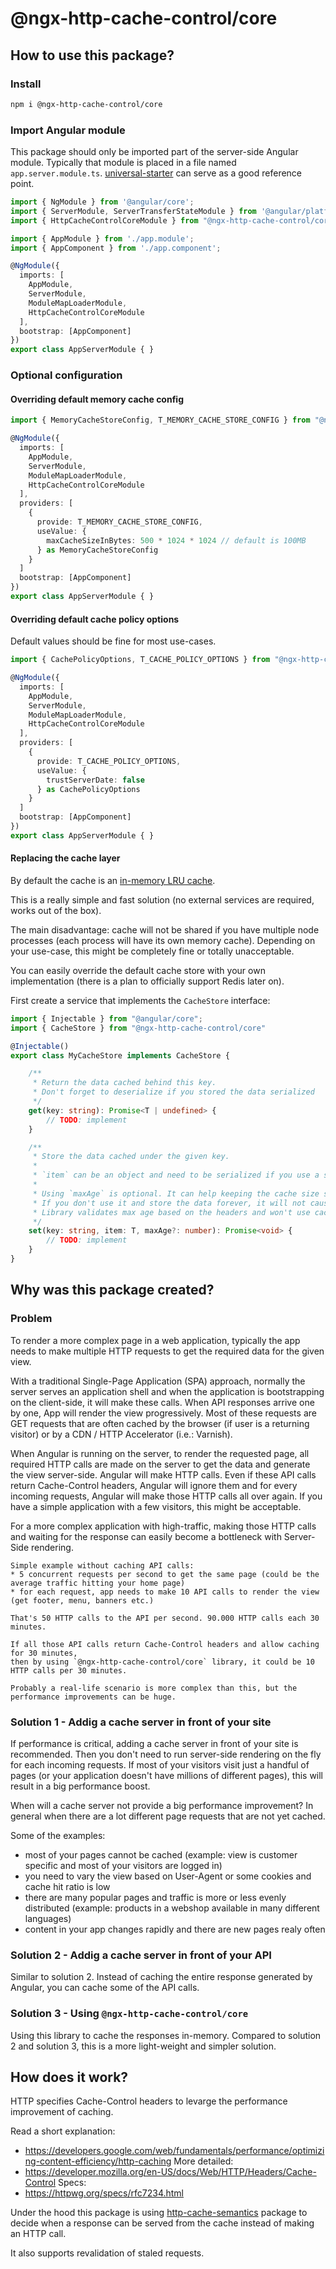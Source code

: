 # @ngx-http-cache-control/core

## How to use this package?

### Install

```sh
npm i @ngx-http-cache-control/core
```

### Import Angular module
This package should only be imported part of the server-side Angular module. Typically that module is placed in a file named `app.server.module.ts`. [universal-starter](https://github.com/angular/universal-starter/blob/master/src/app/app.server.module.ts) can serve as a good reference point.

```ts
import { NgModule } from '@angular/core';
import { ServerModule, ServerTransferStateModule } from '@angular/platform-server';
import { HttpCacheControlCoreModule } from "@ngx-http-cache-control/core";

import { AppModule } from './app.module';
import { AppComponent } from './app.component';

@NgModule({
  imports: [
    AppModule,
    ServerModule,
    ModuleMapLoaderModule,
    HttpCacheControlCoreModule
  ],
  bootstrap: [AppComponent]
})
export class AppServerModule { }

```

### Optional configuration

#### Overriding default memory cache config
```ts
import { MemoryCacheStoreConfig, T_MEMORY_CACHE_STORE_CONFIG } from "@ngx-http-cache-control/core";

@NgModule({
  imports: [
    AppModule,
    ServerModule,
    ModuleMapLoaderModule,
    HttpCacheControlCoreModule
  ],
  providers: [
    {
      provide: T_MEMORY_CACHE_STORE_CONFIG,
      useValue: {
        maxCacheSizeInBytes: 500 * 1024 * 1024 // default is 100MB
      } as MemoryCacheStoreConfig
    }
  ]
  bootstrap: [AppComponent]
})
export class AppServerModule { }
```

#### Overriding default cache policy options

Default values should be fine for most use-cases.


```ts
import { CachePolicyOptions, T_CACHE_POLICY_OPTIONS } from "@ngx-http-cache-control/core";

@NgModule({
  imports: [
    AppModule,
    ServerModule,
    ModuleMapLoaderModule,
    HttpCacheControlCoreModule
  ],
  providers: [
    {
      provide: T_CACHE_POLICY_OPTIONS,
      useValue: {
        trustServerDate: false
      } as CachePolicyOptions
    }
  ]
  bootstrap: [AppComponent]
})
export class AppServerModule { }
```


#### Replacing the cache layer
By default the cache is an [in-memory LRU cache](https://www.npmjs.com/package/lru-cache).

This is a really simple and fast solution (no external services are required, works out of the box).

The main disadvantage: cache will not be shared if you have multiple node processes (each process will have its own memory cache). Depending on your use-case, this might be completely fine or totally unacceptable.

You can easily override the default cache store with your own implementation (there is a plan to officially support Redis later on).

First create a service that implements the `CacheStore` interface: 
```ts
import { Injectable } from "@angular/core";
import { CacheStore } from "@ngx-http-cache-control/core"

@Injectable()
export class MyCacheStore implements CacheStore {

    /**
     * Return the data cached behind this key.
     * Don't forget to deserialize if you stored the data serialized
     */
    get(key: string): Promise<T | undefined> {
        // TODO: implement
    }

    /**
     * Store the data cached under the given key.
     *
     * `item` can be an object and need to be serialized if you use a store that only accepts string values
     *
     * Using `maxAge` is optional. It can help keeping the cache size smaller.
     * If you don't use it and store the data forever, it will not cause any problems.
     * Library validates max age based on the headers and won't use cached response if it expired
     */
    set(key: string, item: T, maxAge?: number): Promise<void> {
        // TODO: implement
    }
}

```

## Why was this package created?

### Problem

To render a more complex page in a web application, typically the app needs to make multiple HTTP requests to get the required data for the given view.

With a traditional Single-Page Application (SPA) approach, normally the server serves an application shell and when the application is bootstrapping on the client-side, it will make these calls. When API responses arrive one by one, App will render the view progressively. Most of these requests are GET requests that are often cached by the browser (if user is a returning visitor) or by a CDN / HTTP Accelerator (i.e.: Varnish).

When Angular is running on the server, to render the requested page, all required HTTP calls are made on the server to get the data and generate the view server-side. Angular will make HTTP calls. Even if these API calls return Cache-Control headers, Angular will ignore them and for every incoming requests, Angular will make those HTTP calls all over again. If you have a simple application with a few visitors, this might be acceptable.

For a more complex application with high-traffic, making those HTTP calls and waiting for the response can easily become a bottleneck with Server-Side rendering.

```
Simple example without caching API calls:
* 5 concurrent requests per second to get the same page (could be the average traffic hitting your home page)
* for each request, app needs to make 10 API calls to render the view (get footer, menu, banners etc.)

That's 50 HTTP calls to the API per second. 90.000 HTTP calls each 30 minutes.

If all those API calls return Cache-Control headers and allow caching for 30 minutes,
then by using `@ngx-http-cache-control/core` library, it could be 10 HTTP calls per 30 minutes.

Probably a real-life scenario is more complex than this, but the performance improvements can be huge.
```


### Solution 1 - Addig a cache server in front of your site
If performance is critical, adding a cache server in front of your site is recommended. Then you don't need to run server-side rendering on the fly for each incoming requests. If most of your visitors visit just a handful of pages (or your application doesn't have millions of different pages), this will result in a big performance boost.

When will a cache server not provide a big performance improvement?
In general when there are a lot different page requests that are not yet cached.

Some of the examples:
* most of your pages cannot be cached (example: view is customer specific and most of your visitors are logged in)
* you need to vary the view based on User-Agent or some cookies and cache hit ratio is low
* there are many popular pages and traffic is more or less evenly distributed (example: products in a webshop available in many different languages)
* content in your app changes rapidly and there are new pages realy often

### Solution 2 - Addig a cache server in front of your API
Similar to solution 2. Instead of caching the entire response generated by Angular, you can cache some of the API calls.

### Solution 3 - Using `@ngx-http-cache-control/core` 
Using this library to cache the responses in-memory. Compared to solution 2 and solution 3, this is a more light-weight and simpler solution.



## How does it work?

HTTP specifies Cache-Control headers to levarge the performance improvement of caching.

Read a short explanation:
* https://developers.google.com/web/fundamentals/performance/optimizing-content-efficiency/http-caching
More detailed:
* https://developer.mozilla.org/en-US/docs/Web/HTTP/Headers/Cache-Control
Specs:
* https://httpwg.org/specs/rfc7234.html

Under the hood this package is using [http-cache-semantics](https://www.npmjs.com/package/http-cache-semantics) package to decide when a response can be served from the cache instead of making an HTTP call.

It also supports revalidation of staled requests.



